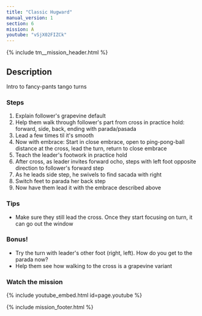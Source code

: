 ```yaml
---
title: "Classic Hugward"
manual_version: 1
section: 6
mission: A
youtube: "vSjX02FIZCk"
---
```


{% include tm__mission_header.html %}

## Description

Intro to fancy-pants tango turns

### Steps

1. Explain follower's grapevine default
2. Help them walk through follower's part from cross in practice hold: forward, side, back, ending with parada/pasada
3. Lead a few times til it's smooth
4. Now with embrace: Start in close embrace, open to ping-pong-ball distance at the cross, lead the turn, return to close embrace
5. Teach the leader's footwork in practice hold
6. After cross, as leader invites forward ocho, steps with left foot opposite direction to follower's forward step
7. As he leads side step, he swivels to find sacada with right
8. Switch feet to parada her back step 
9. Now have them lead it with the embrace described above

### Tips

* Make sure they still lead the cross. Once they start focusing on turn, it can go out the window

### Bonus!

* Try the turn with leader's other foot (right, left). How do you get to the parada now?   
* Help them see how walking to the cross is a grapevine variant

### Watch the mission

{% include youtube_embed.html id=page.youtube %}

{% include mission_footer.html %}
